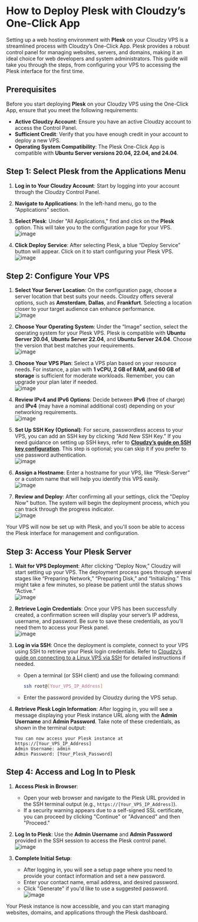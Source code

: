 # How to Deploy Plesk with Cloudzy’s One-Click App

Setting up a web hosting environment with **Plesk** on your Cloudzy VPS is a streamlined process with Cloudzy’s One-Click App. Plesk provides a robust control panel for managing websites, servers, and domains, making it an ideal choice for web developers and system administrators. This guide will take you through the steps, from configuring your VPS to accessing the Plesk interface for the first time.

## Prerequisites

Before you start deploying **Plesk** on your Cloudzy VPS using the One-Click App, ensure that you meet the following requirements:

- **Active Cloudzy Account**: Ensure you have an active Cloudzy account to access the Control Panel.
- **Sufficient Credit**: Verify that you have enough credit in your account to deploy a new VPS.
- **Operating System Compatibility**: The Plesk One-Click App is compatible with **Ubuntu Server versions 20.04, 22.04, and 24.04**.

## Step 1: Select Plesk from the Applications Menu

1. **Log in to Your Cloudzy Account**: Start by logging into your account through the Cloudzy Control Panel.
2. **Navigate to Applications**: In the left-hand menu, go to the “Applications” section.
3. **Select Plesk**: Under "All Applications," find and click on the **Plesk** option. This will take you to the configuration page for your VPS.  
   ![image](https://github.com/user-attachments/assets/57f306aa-a0b0-4d6a-8750-9cb72b5f4052)

5. **Click Deploy Service**: After selecting Plesk, a blue “Deploy Service” button will appear. Click on it to start configuring your Plesk VPS.
   ![image](https://github.com/user-attachments/assets/f4472320-d856-424f-9d61-afb9ace09505)

## Step 2: Configure Your VPS

1. **Select Your Server Location**: On the configuration page, choose a server location that best suits your needs. Cloudzy offers several options, such as **Amsterdam**, **Dallas**, and **Frankfurt**. Selecting a location closer to your target audience can enhance performance.  
![image](https://github.com/user-attachments/assets/b66ca359-4f47-4ba0-bbbf-2c07184f78d8)

2. **Choose Your Operating System**: Under the “Image” section, select the operating system for your Plesk VPS. Plesk is compatible with **Ubuntu Server 20.04**, **Ubuntu Server 22.04**, and **Ubuntu Server 24.04**. Choose the version that best matches your requirements.  
![image](https://github.com/user-attachments/assets/54b2d33d-9d3d-40bf-a087-1d1e543f95e6)

3. **Choose Your VPS Plan**: Select a VPS plan based on your resource needs. For instance, a plan with **1 vCPU, 2 GB of RAM, and 60 GB of storage** is sufficient for moderate workloads. Remember, you can upgrade your plan later if needed.  
![image](https://github.com/user-attachments/assets/78abe96e-b508-4ae2-87a9-1eb77ef7d5cb)

4. **Review IPv4 and IPv6 Options**: Decide between **IPv6** (free of charge) and **IPv4** (may have a nominal additional cost) depending on your networking requirements.  
![image](https://github.com/user-attachments/assets/553562e3-3377-42c5-a408-cddf4b25b161)

5. **Set Up SSH Key (Optional)**: For secure, passwordless access to your VPS, you can add an SSH key by clicking “Add New SSH Key.” If you need guidance on setting up SSH keys, refer to **[Cloudzy’s guide on SSH key configuration](https://cloudzy.com/kb/linux/connection/)**. This step is optional; you can skip it if you prefer to use password authentication.  
![image](https://github.com/user-attachments/assets/ee8fd4d7-96d7-4748-ad64-9421f0009c3b)

6. **Assign a Hostname**: Enter a hostname for your VPS, like “Plesk-Server” or a custom name that will help you identify this VPS easily.  
   ![image](https://github.com/user-attachments/assets/b070a2fa-7c47-44be-bf4f-024de9238fc1)


8. **Review and Deploy**: After confirming all your settings, click the "Deploy Now" button. The system will begin the deployment process, which you can track through the progress indicator.  
![image](https://github.com/user-attachments/assets/f8d6f95b-1e0f-4aaf-a725-8ac2bce45a76)

Your VPS will now be set up with Plesk, and you'll soon be able to access the Plesk interface for management and configuration.



## Step 3: Access Your Plesk Server

1. **Wait for VPS Deployment**: After clicking “Deploy Now,” Cloudzy will start setting up your VPS. The deployment process goes through several stages like “Preparing Network,” “Preparing Disk,” and “Initializing.” This might take a few minutes, so please be patient until the status shows “Active.”  
![image](https://github.com/user-attachments/assets/4a57e911-01c6-4dbb-9348-9cb59ebfb77a)


3. **Retrieve Login Credentials**: Once your VPS has been successfully created, a confirmation screen will display your server’s IP address, username, and password. Be sure to save these credentials, as you’ll need them to access your Plesk panel.  
![image](https://github.com/user-attachments/assets/f783fb9d-0249-4a01-a266-58a33f4ae7a9)


5. **Log in via SSH**: Once the deployment is complete, connect to your VPS using SSH to retrieve your Plesk login credentials. Refer to [Cloudzy’s guide on connecting to a Linux VPS via SSH](https://cloudzy.com/kb/connect-to-linux-vps-via-ssh/) for detailed instructions if needed.
   - Open a terminal (or SSH client) and use the following command:
     ```bash
     ssh root@[Your_VPS_IP_Address]
     ```
   - Enter the password provided by Cloudzy during the VPS setup.

6. **Retrieve Plesk Login Information**: After logging in, you will see a message displaying your Plesk instance URL along with the **Admin Username** and **Admin Password**. Take note of these credentials, as shown in the terminal output:
   ```
   You can now access your Plesk instance at https://[Your_VPS_IP_Address]
   Admin Username: admin
   Admin Password: [Your_Plesk_Password]
   ```

## Step 4: Access and Log In to Plesk

1. **Access Plesk in Browser**:
   - Open your web browser and navigate to the Plesk URL provided in the SSH terminal output (e.g., `https://[Your_VPS_IP_Address]`).
   - If a security warning appears due to a self-signed SSL certificate, you can proceed by clicking "Continue" or "Advanced" and then "Proceed."  
     

2. **Log In to Plesk**: Use the **Admin Username** and **Admin Password** provided in the SSH session to access the Plesk control panel.  
![image](https://github.com/user-attachments/assets/1d6dc3a4-3662-41d3-a002-450f04fbe76b)
3. **Complete Initial Setup**:
   - After logging in, you will see a setup page where you need to provide your contact information and set a new password.
   - Enter your contact name, email address, and desired password.
   - Click "Generate" if you'd like to use a suggested password.  
![image](https://github.com/user-attachments/assets/675905ca-9229-4570-b580-d069931bcbbb)

Your Plesk instance is now accessible, and you can start managing websites, domains, and applications through the Plesk dashboard.

